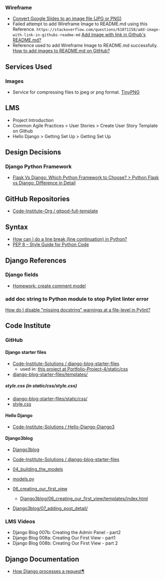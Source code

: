 ### Wireframe
- [Convert Google Slides to an image file (JPG or PNG)](https://youtu.be/K_dU9ncluuQ?t=63)
- Failed attempt to add Wireframe Image to README.md using this Reference. `https://stackoverflow.com/questions/61071158/add-image-with-link-in-githubs-readme-md` [Add image with link in Github's README.md?](https://stackoverflow.com/questions/61071158/add-image-with-link-in-githubs-readme-md)
- Reference used to add Wireframe Image to README.md successfully. [How to add images to README.md on GitHub?](https://stackoverflow.com/questions/14494747/how-to-add-images-to-readme-md-on-github)


## Services Used
### Images
- Service for compressing files to jpeg or png format. [TinyPNG](https://tinypng.com/)

## LMS
- Project Introduction
- Common Agile Practices > User Stories > Create User Story Template on Github
- Hello Django > Getting Set Up > Getting Set Up

## Design Decisions
### Django Python Framework
- [Flask Vs Django: Which Python Framework to Choose? > Python Flask vs Django: Difference in Detail](https://www.interviewbit.com/blog/flask-vs-django/#:~:text=Django%20is%20a%20full%2Dstack,external%20libraries%20and%20minimalist%20features.)

## GitHub Repositories
- [Code-Institute-Org / gitpod-full-template](https://github.com/Code-Institute-Org/gitpod-full-template)

## Syntax
- [How can I do a line break (line continuation) in Python?](https://stackoverflow.com/questions/53162/how-can-i-do-a-line-break-line-continuation-in-python)
- [PEP 8 – Style Guide for Python Code](https://peps.python.org/pep-0008/)

## Django References
### Django fields
- [Homework: create comment model](https://tutorial-extensions.djangogirls.org/en/homework_create_more_models)

### add doc string to Python module to stop Pylint linter error
[How do I disable "missing docstring" warnings at a file-level in Pylint?](https://stackoverflow.com/questions/7877522/how-do-i-disable-missing-docstring-warnings-at-a-file-level-in-pylint)

## Code Institute

###  GitHub

#### Django starter files
- [Code-Institute-Solutions / django-blog-starter-files](https://github.com/Code-Institute-Solutions/django-blog-starter-files)
    - used in: [this project at Portfolio-Project-4/static/css](/Portfolio-Project-4/static/css)
- [django-blog-starter-files/templates/](https://github.com/Code-Institute-Solutions/django-blog-starter-files/tree/master/templates)

##### style.css (in static/css/style.css)
- [django-blog-starter-files/static/css/](https://github.com/Code-Institute-Solutions/django-blog-starter-files/tree/master/static/css)
- [style.css](https://github.com/Code-Institute-Solutions/django-blog-starter-files/blob/master/static/css/style.css)

#### Hello Django
- [Code-Institute-Solutions / Hello-Django-Django3](https://github.com/Code-Institute-Solutions/Hello-Django-Django3)

#### Django3blog
- [Django3blog](https://github.com/Code-Institute-Solutions/Django3blog)
- [Code-Institute-Solutions / django-blog-starter-files](https://github.com/Code-Institute-Solutions/django-blog-starter-files/tree/master/templates)
- [04_building_the_models](https://github.com/Code-Institute-Solutions/Django3blog/tree/master/04_building_the_models)
- [models.py](https://github.com/Code-Institute-Solutions/Django3blog/blob/master/04_building_the_models/blog/models.py)

- [06_creating_our_first_view](https://github.com/Code-Institute-Solutions/Django3blog/tree/master/06_creating_our_first_view)
    - [Django3blog/06_creating_our_first_view/templates/index.html](https://github.com/Code-Institute-Solutions/Django3blog/blob/master/06_creating_our_first_view/templates/index.html)

- [Django3blog/07_adding_post_detail/](https://github.com/Code-Institute-Solutions/Django3blog/tree/master/07_adding_post_detail)

### LMS Videos
- Django Blog 007b: Creating the Admin Panel - part2
- Django Blog 008a: Creating Our First View - part1
- Django Blog 008b: Creating Our First View - part 2

## Django Documentation
- [How Django processes a request¶](https://docs.djangoproject.com/en/3.2/topics/http/urls/#how-django-processes-a-request)